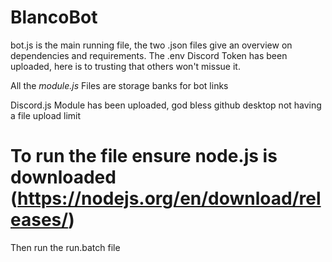 # BlancoBot

bot.js is the main running file, the two .json files give an overview on dependencies and requirements. 
The .env Discord Token has been uploaded, here is to trusting that others won't missue it.

All the _module.js_ Files are storage banks for bot links

Discord.js Module has been uploaded, god bless github desktop not having a file upload limit

# To run the file ensure node.js is downloaded (https://nodejs.org/en/download/releases/)
Then run the run.batch file
